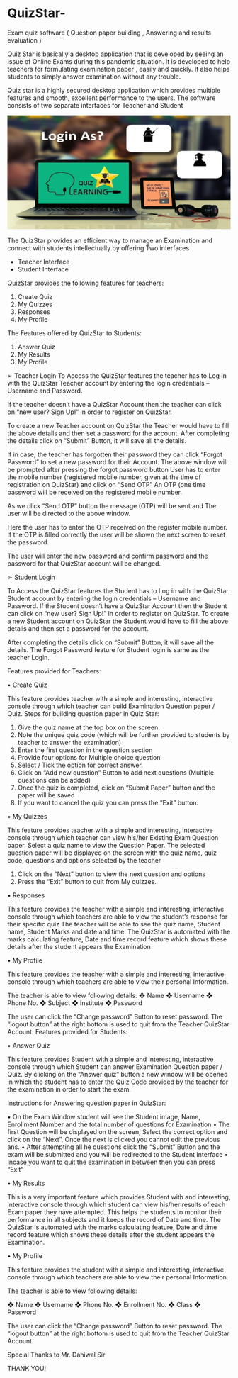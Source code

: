 # QuizStar-
Exam quiz software ( Question paper building , Answering and results evaluation )

Quiz Star is basically a desktop application that is developed by
seeing an Issue of Online Exams during this pandemic situation.
It is developed to help teachers for formulating examination paper
, easily and quickly.
It also helps students to simply answer examination without any
trouble.

Quiz star is a highly secured desktop application which provides
multiple features and smooth, excellent performance to the users.
The software consists of two separate interfaces for Teacher and
Student

<img src="https://github.com/GPAMBD/QuizStar-/blob/main/home_page.jpg"></img>

The QuizStar provides an efficient way to manage an Examination
and connect with students intellectually by offering Two interfaces

* Teacher Interface
* Student Interface

QuizStar provides the following features for teachers:

1) Create Quiz
2) My Quizzes
3) Responses
4) My Profile
 
The Features offered by QuizStar to Students:

1) Answer Quiz
2) My Results
3) My Profile
 
 
➢ Teacher Login
To Access the QuizStar features the teacher has to Log in with the
QuizStar Teacher account by entering the login credentials –
Username and Password.

If the teacher doesn’t have a QuizStar Account then the teacher can
click on “new user? Sign Up!” in order to register on QuizStar.

To create a new Teacher account on QuizStar the Teacher would
have to fill the above details and then set a password for the
account.
After completing the details click on “Submit” Button, it will save all
the details.


If in case, the teacher has forgotten their password they can click
“Forgot Password” to set a new password for their Account.
The above window will be prompted after pressing the forgot
password button
User has to enter the mobile number (registered mobile number,
given at the time of registration on QuizStar) and click on “Send
OTP” 
An OTP (one time password will be received on the registered
mobile number.

As we click “Send OTP” button the message (OTP) will be sent and
The user will be directed to the above window.

Here the user has to enter the OTP received on the register mobile
number. If the OTP is filled correctly the user will be shown the next
screen to reset the password.

The user will enter the new password and confirm password and the
password for that QuizStar account will be changed.

➢ Student Login

To Access the QuizStar features the Student has to Log in with the
QuizStar Student account by entering the login credentials –
Username and Password.
If the Student doesn’t have a QuizStar Account then the Student can
click on “new user? Sign Up!” in order to register on QuizStar.
To create a new Student account on QuizStar the Student would
have to fill the above details and then set a password for the
account.

After completing the details click on “Submit” Button, it will save all
the details.
The Forgot Password feature for Student login is same as the teacher
Login.


Features provided for Teachers:

• Create Quiz

This feature provides teacher with a simple and
interesting, interactive console through which teacher can
build Examination Question paper / Quiz.
Steps for building question paper in Quiz Star:
1) Give the quiz name at the top box on the screen.
2) Note the unique quiz code (which will be further
provided to students by teacher to answer the
examination)
3) Enter the first question in the question section
4) Provide four options for Multiple choice question
5) Select / Tick the option for correct answer.
6) Click on “Add new question” Button to add next
questions (Multiple questions can be added)
7) Once the quiz is completed, click on “Submit Paper”
button and the paper will be saved
8) If you want to cancel the quiz you can press the
“Exit” button.

• My Quizzes

This feature provides teacher with a simple and
interesting, interactive console through which teacher can
view his/her
Existing Exam Question paper.
Select a quiz name to view the Question Paper.
The selected question paper will be displayed on the screen with the
quiz name, quiz code, questions and options selected by the teacher

1) Click on the “Next” button to view the next question and
options
2) Press the “Exit” button to quit from My quizzes.
 
• Responses

This feature provides the teacher with a simple and interesting,
interactive console through which teachers are able to view the
student’s response for their specific quiz
The teacher will be able to see the quiz name, Student
name, Student Marks and date and time.
The QuizStar is automated with the marks calculating
feature, Date and time record feature which shows these
details after the student appears the Examination

• My Profile

This feature provides the teacher with a simple and
interesting, interactive console through which teachers
are able to view their personal Information.

The teacher is able to view following details:
❖ Name
❖ Username
❖ Phone No.
❖ Subject
❖ Institute
❖ Password

The user can click the “Change password” Button to reset
password.
The “logout button” at the right bottom is used to quit
from the Teacher QuizStar Account. 
Features provided for Students:

• Answer Quiz

This feature provides Student with a simple and
interesting, interactive console through which Student can
answer Examination Question paper / Quiz.
By clicking on the “Answer quiz” button a new window will be
opened in which the student has to enter the Quiz Code provided by
the teacher for the examination in order to start the exam. 

Instructions for Answering question paper in QuizStar:

• On the Exam Window student will see the Student image,
Name, Enrollment Number and the total number of questions
for Examination
• The first Question will be displayed on the screen, Select the
correct option and click on the “Next”, Once the next is clicked
you cannot edit the previous ans.
• After attempting all he questions click the “Submit” Button and
the exam will be submitted and you will be redirected to the
Student Interface
• Incase you want to quit the examination in between then you
can press “Exit”

• My Results

This is a very important feature which provides Student
with and interesting, interactive console through which
student can view his/her results of each Exam paper they
have attempted.
This helps the students to monitor their performance in all subjects
and it keeps the record of Date and time.
The QuizStar is automated with the marks calculating feature, Date
and time record feature which shows these details after the student
appears the Examination.

• My Profile

This feature provides the student with a simple and
interesting, interactive console through which teachers
are able to view their personal Information.

The teacher is able to view following details:

❖ Name
❖ Username
❖ Phone No.
❖ Enrollment No.
❖ Class
❖ Password


The user can click
the “Change password” Button to reset password.
The “logout button” at the right bottom is used to quit
from the Teacher QuizStar Account.

Special Thanks to Mr. Dahiwal Sir

THANK YOU!
